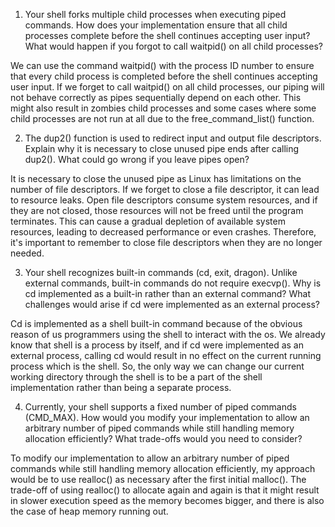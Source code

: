 1. Your shell forks multiple child processes when executing piped commands. How does your implementation ensure that all child processes complete before the shell continues accepting user input? What would happen if you forgot to call waitpid() on all child processes?

We can use the command waitpid() with the process ID number to ensure that every child process is completed before the shell continues accepting user input. If we forget to call waitpid() on all child processes, our piping will not behave correctly as pipes sequentially depend on each other. This might also result in zombies child processes and some cases where some child processes are not run at all due to the free_command_list() function.

2. The dup2() function is used to redirect input and output file descriptors. Explain why it is necessary to close unused pipe ends after calling dup2(). What could go wrong if you leave pipes open?

It is necessary to close the unused pipe as Linux has limitations on the number of file descriptors. If we forget to close a file descriptor, it can lead to resource leaks. Open file descriptors consume system resources, and if they are not closed, those resources will not be freed until the program terminates. This can cause a gradual depletion of available system resources, leading to decreased performance or even crashes. Therefore, it's important to remember to close file descriptors when they are no longer needed.

3. Your shell recognizes built-in commands (cd, exit, dragon). Unlike external commands, built-in commands do not require execvp(). Why is cd implemented as a built-in rather than an external command? What challenges would arise if cd were implemented as an external process?

Cd is implemented as a shell built-in command because of the obvious reason of us programmers using the shell to interact with the os. We already know that shell is a process by itself, and if cd were implemented as an external process, calling cd would result in no effect on the current running process which is the shell. So, the only way we can change our current working directory through the shell is to be a part of the shell implementation rather than being a separate process. 

4. Currently, your shell supports a fixed number of piped commands (CMD_MAX). How would you modify your implementation to allow an arbitrary number of piped commands while still handling memory allocation efficiently? What trade-offs would you need to consider?

To modify our implementation to allow an arbitrary number of piped commands while still handling memory allocation efficiently, my approach would be to use realloc() as necessary after the first initial malloc(). The trade-off of using realloc() to allocate again and again is that it might result in slower execution speed as the memory becomes bigger, and there is also the case of heap memory running out.
